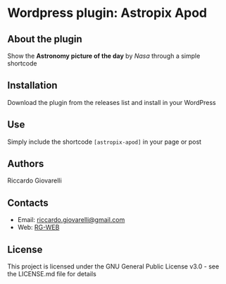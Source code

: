 # Wordpress plugin: Astropix Apod

## About the plugin
Show the __Astronomy picture of the day__ by _Nasa_ through a simple shortcode

## Installation
Download the plugin from the releases list and install in your WordPress

## Use
Simply include the shortcode `[astropix-apod]` in your page or post

## Authors

Riccardo Giovarelli

## Contacts
* Email: riccardo.giovarelli@gmail.com
* Web: [RG-WEB](https://www.riccardogiovarelli.it)

## License

This project is licensed under the GNU General Public License v3.0 - see the LICENSE.md file for details
